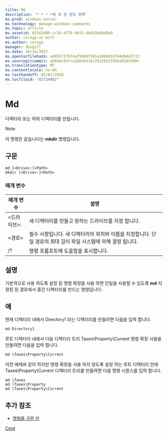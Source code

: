 ```yaml
---
title: Md
description: '* * * *에 대 한 참조 항목'
ms.prod: windows-server
ms.technology: manage-windows-commands
ms.topic: article
ms.assetid: 82162d00-cc34-4776-9e55-4b4836dbd6a9
author: coreyp-at-msft
ms.author: coreyp
manager: dongill
ms.date: 10/16/2017
ms.openlocfilehash: a605571fb74af99d0f365a100dd33fd4db0d3f22
ms.sourcegitcommit: ab64dc83fca28039416c26226815502d0193500c
ms.translationtype: MT
ms.contentlocale: ko-KR
ms.lasthandoff: 05/01/2020
ms.locfileid: "82724002"
---
```

# <a name="md"></a>Md



디렉터리 또는 하위 디렉터리를 만듭니다.

> [!NOTE]
> 이 명령은 같습니다는 **mkdir** 명령입니다.



## <a name="syntax"></a>구문

```
md [<Drive>:]<Path>
mkdir [<Drive>:]<Path>
```

### <a name="parameters"></a>매개 변수

|매개 변수|설명|
|---------|-----------|
|\<드라이브>:|새 디렉터리를 만들고 원하는 드라이브를 지정 합니다.|
|\<경로>|필수 사항입니다. 새 디렉터리의 위치와 이름을 지정합니다. 단일 경로의 최대 길이 파일 시스템에 의해 결정 됩니다.|
|/?|명령 프롬프트에 도움말을 표시합니다.|

## <a name="remarks"></a>설명

기본적으로 사용 하도록 설정 된 명령 확장을 사용 하면 단일을 사용할 수 있도록 **md** 지정된 된 경로에서 중간 디렉터리를 만드는 명령입니다.

## <a name="examples"></a>예

현재 디렉터리 내에서 Directory1 라는 디렉터리를 만들려면 다음을 입력 합니다.
```
md Directory1
```
루트 디렉터리 내에서 다음 디렉터리 트리 Taxes\Property\Current 명령 확장 사용을 만들려면 다음을 입력 합니다.
```
md \Taxes\Property\Current
```
이전 예제와 같이 하지만 명령 확장을 사용 하지 않도록 설정 하는 루트 디렉터리 안에 Taxes\Property\Current 디렉터리 트리를 만들려면 다음 명령 시퀀스를 입력 합니다.
```
md \Taxes
md \Taxes\Property
md \Taxes\Property\Current
```

## <a name="additional-references"></a>추가 참조

- [명령줄 구문 키](command-line-syntax-key.md)

[Cmd](cmd.md)